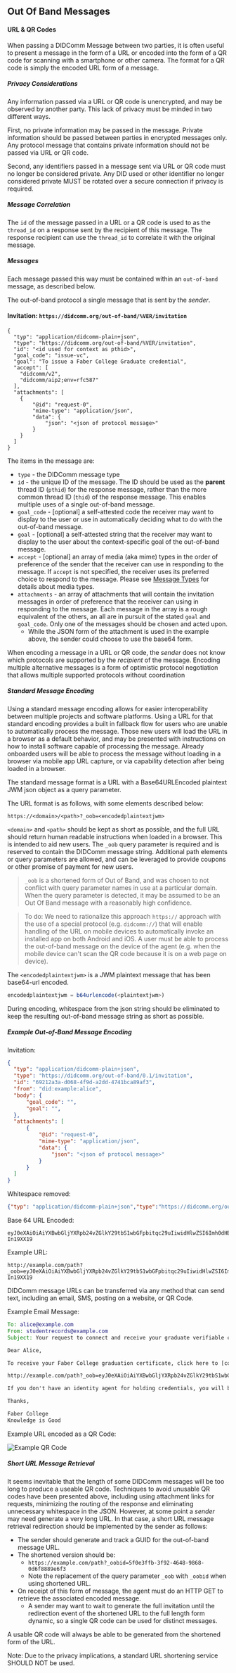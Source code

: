 ## Out Of Band Messages

#### URL & QR Codes

When passing a DIDComm Message between two parties, it is often useful to present a message in the form of a URL or encoded into the form of a QR code for scanning with a smartphone or other camera. The format for a QR code is simply the encoded URL form of a message.

##### Privacy Considerations

Any information passed via a URL or QR code is unencrypted, and may be observed by another party. This lack of privacy must be minded in two different ways.

First, no private information may be passed in the message. Private information should be passed between parties in encrypted messages only. Any protocol message that contains private information should not be passed via URL or QR code.

Second, any identifiers passed in a message sent via URL or QR code must no longer be considered private. Any DID used or other identifier no longer considered private MUST be rotated over a secure connection if privacy is required.

##### Message Correlation

The `id` of the message passed in a URL or a QR code is used to as the `thread_id` on a response sent by the recipient of this message. The response recipient can use the `thread_id` to correlate it with the original message.

##### Messages

Each message passed this way must be contained within an `out-of-band` message, as described below.

The out-of-band protocol a single message that is sent by the *sender*.

#### Invitation: `https://didcomm.org/out-of-band/%VER/invitation`

```jsonc
{
  "typ": "application/didcomm-plain+json",
  "type": "https://didcomm.org/out-of-band/%VER/invitation",
  "id": "<id used for context as pthid>",
  "goal_code": "issue-vc",
  "goal": "To issue a Faber College Graduate credential",
  "accept": [
    "didcomm/v2",
    "didcomm/aip2;env=rfc587"
  ],
  "attachments": [
    {
        "@id": "request-0",
        "mime-type": "application/json",
        "data": {
            "json": "<json of protocol message>"
        }
    }
  ]
}
```

The items in the message are:

- `type` - the DIDComm message type
- `id` - the unique ID of the message. The ID should be used as the **parent** thread ID (`pthid`) for the response message, rather than the more common thread ID (`thid`) of the response message. This enables multiple uses of a single out-of-band message.
- `goal_code` - [optional] a self-attested code the receiver may want to display to the user or use in automatically deciding what to do with the out-of-band message.
- `goal` - [optional] a self-attested string that the receiver may want to display to the user about the context-specific goal of the out-of-band message.
- `accept` - [optional] an array of media (aka mime) types in the order of preference of the sender that the receiver can use in responding to the message.
 If `accept` is not specified, the receiver uses its preferred choice to respond to the message.
 Please see [Message Types](#message-types) for details about media types.
- `attachments` - an array of attachments that will contain the invitation messages in order of preference that the receiver can using in responding to the message. Each message in the array is a rough equivalent of the others, an all are in pursuit of the stated `goal` and `goal_code`. Only one of the messages should be chosen and acted upon.
  - While the JSON form of the attachment is used in the example above, the sender could choose to use the base64 form.

When encoding a message in a URL or QR code, the _sender_ does not know which protocols are supported by the _recipient_ of the message. Encoding multiple alternative messages is a form of optimistic protocol negotiation that allows multiple supported protocols without coordination

##### Standard Message Encoding

Using a standard message encoding allows for easier interoperability between multiple projects and software platforms. Using a URL for that standard encoding provides a built in fallback flow for users who are unable to automatically process the message. Those new users will load the URL in a browser as a default behavior, and may be presented with instructions on how to install software capable of processing the message. Already onboarded users will be able to process the message without loading in a browser via mobile app URL capture, or via capability detection after being loaded in a browser.

The standard message format is a URL with a Base64URLEncoded plaintext JWM json object as a query parameter.

The URL format is as follows, with some elements described below:

```text
https://<domain>/<path>?_oob=<encodedplaintextjwm>
```

`<domain>` and `<path>` should be kept as short as possible, and the full URL should return human readable instructions when loaded in a browser. This is intended to aid new users. The `_oob` query parameter is required and is reserved to contain the DIDComm message string. Additional path elements or query parameters are allowed, and can be leveraged to provide coupons or other promise of payment for new users.

> `_oob` is a shortened form of Out of Band, and was chosen to not conflict with query parameter names in use at a particular domain. When the query parameter is detected, it may be assumed to be an Out Of Band message with a reasonably high confidence.

> To do: We need to rationalize this approach `https://` approach with the use of a special protocol (e.g. `didcomm://`) that will enable handling of the URL on mobile devices to automatically invoke an installed app on both Android and iOS. A user must be able to process the out-of-band message on the device of the agent (e.g. when the mobile device can't scan the QR code because it is on a web page on device).

The `<encodedplaintextjwm>` is a JWM plaintext message that has been base64-url encoded.

```javascript
encodedplaintextjwm = b64urlencode(<plaintextjwm>)
```

During encoding, whitespace from the json string should be eliminated to keep the resulting out-of-band message string as short as possible.

##### Example Out-of-Band Message Encoding

Invitation:

```json
{
  "typ": "application/didcomm-plain+json",
  "type": "https://didcomm.org/out-of-band/0.1/invitation",
  "id": "69212a3a-d068-4f9d-a2dd-4741bca89af3",
  "from": "did:example:alice",
  "body": {
      "goal_code": "",
      "goal": "",
  },
  "attachments": [
      {
          "@id": "request-0",
          "mime-type": "application/json",
          "data": {
              "json": "<json of protocol message>"
          }
      }
  ]
}
```

Whitespace removed:

```json
{"typ": "application/didcomm-plain+json","type":"https://didcomm.org/out-of-band/0.1/invitation","id":"69212a3a-d068-4f9d-a2dd-4741bca89af3","from":"did:example:alice","body":{"goal_code":"","goal": "","request~attach":[{"@id":"request-0","mime-type":"application/json","data":{"json":"<json of protocol message>"}}]}}
```

Base 64 URL Encoded:

```text
eyJ0eXAiOiAiYXBwbGljYXRpb24vZGlkY29tbS1wbGFpbitqc29uIiwidHlwZSI6Imh0dHBzOi8vZGlkY29tbS5vcmcvb3V0LW9mLWJhbmQvMC4xL2ludml0YXRpb24iLCJpZCI6IjY5MjEyYTNhLWQwNjgtNGY5ZC1hMmRkLTQ3NDFiY2E4OWFmMyIsImZyb20iOiJkaWQ6ZXhhbXBsZTphbGljZSIsImJvZHkiOnsiZ29hbF9jb2RlIjoiIiwiZ29hbCI6ICIiLCJyZXF1ZXN0fmF0dGFjaCI6W3siQGlkIjoicmVxdWVzdC0wIiwibWltZS10eXBlIjoiYXBwbGljYXRpb24vanNvbiIsImRhdGEiOnsianNvbiI6Ijxqc29uIG9mIHByb3RvY29sIG1lc3NhZ2U-In19XX19
```

Example URL:

```text
http://example.com/path?_oob=eyJ0eXAiOiAiYXBwbGljYXRpb24vZGlkY29tbS1wbGFpbitqc29uIiwidHlwZSI6Imh0dHBzOi8vZGlkY29tbS5vcmcvb3V0LW9mLWJhbmQvMC4xL2ludml0YXRpb24iLCJpZCI6IjY5MjEyYTNhLWQwNjgtNGY5ZC1hMmRkLTQ3NDFiY2E4OWFmMyIsImZyb20iOiJkaWQ6ZXhhbXBsZTphbGljZSIsImJvZHkiOnsiZ29hbF9jb2RlIjoiIiwiZ29hbCI6ICIiLCJyZXF1ZXN0fmF0dGFjaCI6W3siQGlkIjoicmVxdWVzdC0wIiwibWltZS10eXBlIjoiYXBwbGljYXRpb24vanNvbiIsImRhdGEiOnsianNvbiI6Ijxqc29uIG9mIHByb3RvY29sIG1lc3NhZ2U-In19XX19
```

DIDComm message URLs can be transferred via any method that can send text, including an email, SMS, posting on a website, or QR Code.

Example Email Message:

```email
To: alice@example.com
From: studentrecords@example.com
Subject: Your request to connect and receive your graduate verifiable credential

Dear Alice,

To receive your Faber College graduation certificate, click here to [connect](http://example.com/path?_oob=eyJ0eXAiOiAiYXBwbGljYXRpb24vZGlkY29tbS1wbGFpbitqc29uIiwidHlwZSI6Imh0dHBzOi8vZGlkY29tbS5vcmcvb3V0LW9mLWJhbmQvMC4xL2ludml0YXRpb24iLCJpZCI6IjY5MjEyYTNhLWQwNjgtNGY5ZC1hMmRkLTQ3NDFiY2E4OWFmMyIsImZyb20iOiJkaWQ6ZXhhbXBsZTphbGljZSIsImJvZHkiOnsiZ29hbF9jb2RlIjoiIiwiZ29hbCI6ICIiLCJyZXF1ZXN0fmF0dGFjaCI6W3siQGlkIjoicmVxdWVzdC0wIiwibWltZS10eXBlIjoiYXBwbGljYXRpb24vanNvbiIsImRhdGEiOnsianNvbiI6Ijxqc29uIG9mIHByb3RvY29sIG1lc3NhZ2U-In19XX19 with us, or paste the following into your browser:

http://example.com/path?_oob=eyJ0eXAiOiAiYXBwbGljYXRpb24vZGlkY29tbS1wbGFpbitqc29uIiwidHlwZSI6Imh0dHBzOi8vZGlkY29tbS5vcmcvb3V0LW9mLWJhbmQvMC4xL2ludml0YXRpb24iLCJpZCI6IjY5MjEyYTNhLWQwNjgtNGY5ZC1hMmRkLTQ3NDFiY2E4OWFmMyIsImZyb20iOiJkaWQ6ZXhhbXBsZTphbGljZSIsImJvZHkiOnsiZ29hbF9jb2RlIjoiIiwiZ29hbCI6ICIiLCJyZXF1ZXN0fmF0dGFjaCI6W3siQGlkIjoicmVxdWVzdC0wIiwibWltZS10eXBlIjoiYXBwbGljYXRpb24vanNvbiIsImRhdGEiOnsianNvbiI6Ijxqc29uIG9mIHByb3RvY29sIG1lc3NhZ2U-In19XX19

If you don't have an identity agent for holding credentials, you will be given instructions on how you can get one.

Thanks,

Faber College
Knowledge is Good
```

Example URL encoded as a QR Code:

![Example QR Code](.//collateral/out_of_band_exampleqr.png)

##### Short URL Message Retrieval

It seems inevitable that the length of some DIDComm messages will be too long to produce a useable QR code. Techniques to avoid unusable QR codes have been presented above, including using attachment links for requests, minimizing the routing of the response and eliminating unnecessary whitespace in the JSON. However, at some point a _sender_ may need generate a very long URL. In that case, a short URL message retrieval redirection should be implemented by the sender as follows:

- The sender should generate and track a GUID for the out-of-band message URL.
- The shortened version should be:
  - `https://example.com/path?_oobid=5f0e3ffb-3f92-4648-9868-0d6f8889e6f3`
  - Note the replacement of the query parameter `_oob` with `_oobid` when using shortened URL.
- On receipt of this form of message, the agent must do an HTTP GET to retrieve the associated encoded  message.
  - A sender may want to wait to generate the full invitation until the redirection event of the shortened URL to the full length form dynamic, so a single QR code can be used for distinct messages.

A usable QR code will always be able to be generated from the shortened form of the URL.

Note: Due to the privacy implications, a standard URL shortening service SHOULD NOT be used.
